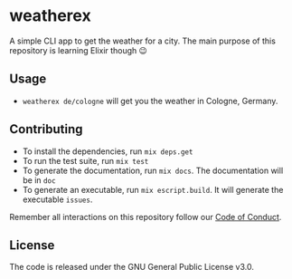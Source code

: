 # weatherex

A simple CLI app to get the weather for a city. The main purpose of this repository is learning Elixir though :wink:

## Usage

* `weatherex de/cologne` will get you the weather in Cologne, Germany.

## Contributing

* To install the dependencies, run `mix deps.get`
* To run the test suite, run `mix test`
* To generate the documentation, run `mix docs`. The documentation will be in `doc`
* To generate an executable, run `mix escript.build`. It will generate the executable `issues`.

Remember all interactions on this repository follow our [Code of Conduct](https://github.com/moonglum/weatherex/blob/master/CODE_OF_CONDUCT.md).

## License

The code is released under the GNU General Public License v3.0.

